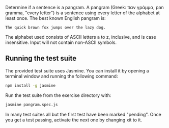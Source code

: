 Determine if a sentence is a pangram. A pangram (Greek: παν γράμμα, pan gramma, "every letter") is a sentence using every letter of the alphabet at least once. The best known English pangram is:

`The quick brown fox jumps over the lazy dog.`

The alphabet used consists of ASCII letters a to z, inclusive, and is case insensitive. Input will not contain non-ASCII symbols.

## Running the test suite
The provided test suite uses Jasmine. You can install it by opening a terminal window and running the following command:

```bash
npm install -g jasmine
```

Run the test suite from the exercise directory with:

```bash
jasmine pangram.spec.js
```

In many test suites all but the first test have been marked "pending". Once you get a test passing, activate the next one by changing xit to it.